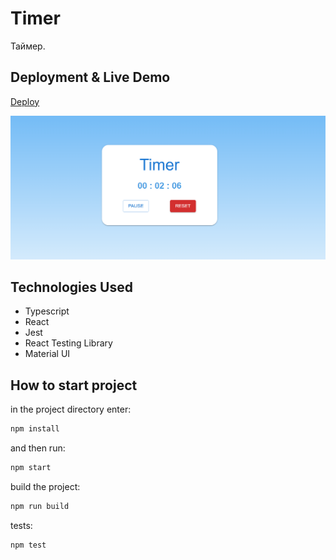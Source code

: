 # Timer

Таймер.

## Deployment & Live Demo

[Deploy](https://tatyanazakiryanova.github.io/timer/)

<img src="./public/preview.png" alt="preview" />

## Technologies Used

- Typescript
- React
- Jest
- React Testing Library
- Material UI

## How to start project

in the project directory enter:

```js
npm install
```

and then run:

```js
npm start
```

build the project:

```js
npm run build
```

tests:

```js
npm test
```
